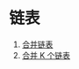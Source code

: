 # 链表

1. [合并链表](https://leetcode.cn/problems/merge-two-sorted-lists/)
1. [合并 K 个链表](https://leetcode.cn/problems/merge-k-sorted-lists/)
